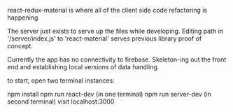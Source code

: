 react-redux-material is where all of the client side code refactoring is happening

The server just exists to serve up the files while developing. Editing path in '/server/index.js' to 'react-material' serves previous library proof of concept.

Currently the app has no connectivity to firebase. Skeleton-ing out the front end and establishing local versions of data handling.

to start, open two terminal instances:

npm install
npm run react-dev (in one terminal)
npm run server-dev (in second terminal)
visit localhost:3000

